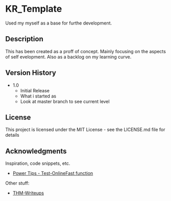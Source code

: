 ﻿# KR_Template

Used my myself as a base for furthe development.

## Description

This has been created as a proff of concept. Mainly focusing on the aspects of self evelopment. Also as a backlog on my learning curve.

## Version History

- 1.0
  - Initial Release
  - What i started as
  - Look at master branch to see current level

## License

This project is licensed under the MIT License - see the LICENSE.md file for details

## Acknowledgments

Inspiration, code snippets, etc.

- [Power Tips - Test-OnlineFast function](https://community.idera.com/database-tools/powershell/powertips/b/tips/posts/final-super-fast-ping-command)

Other stuff:

- [THM-Writeups](https://github.com/kris9854/Writeup-THM-Writeups)
